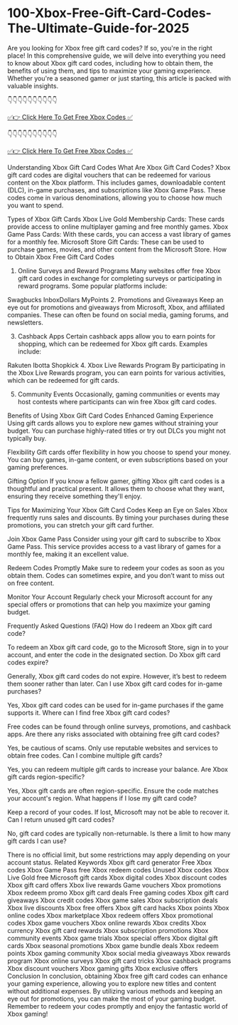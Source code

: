 # 100-Xbox-Free-Gift-Card-Codes-The-Ultimate-Guide-for-2025

Are you looking for Xbox free gift card codes? If so, you're in the right place! In this comprehensive guide, we will delve into everything you need to know about Xbox gift card codes, including how to obtain them, the benefits of using them, and tips to maximize your gaming experience. Whether you're a seasoned gamer or just starting, this article is packed with valuable insights.

👇👇👇👇👇👇👇👇👇👇

[✅👉 Click Here To Get Free Xbox Codes ✅](https://offer-hub.sannir.xyz/xbox)

👇👇👇👇👇👇👇👇👇👇

[✅👉 Click Here To Get Free Xbox Codes ✅](https://offer-hub.sannir.xyz/xbox)

Understanding Xbox Gift Card Codes
What Are Xbox Gift Card Codes?
Xbox gift card codes are digital vouchers that can be redeemed for various content on the Xbox platform. This includes games, downloadable content (DLC), in-game purchases, and subscriptions like Xbox Game Pass. These codes come in various denominations, allowing you to choose how much you want to spend.

Types of Xbox Gift Cards
Xbox Live Gold Membership Cards: These cards provide access to online multiplayer gaming and free monthly games.
Xbox Game Pass Cards: With these cards, you can access a vast library of games for a monthly fee.
Microsoft Store Gift Cards: These can be used to purchase games, movies, and other content from the Microsoft Store.
How to Obtain Xbox Free Gift Card Codes
1. Online Surveys and Reward Programs
Many websites offer free Xbox gift card codes in exchange for completing surveys or participating in reward programs. Some popular platforms include:

Swagbucks
InboxDollars
MyPoints
2. Promotions and Giveaways
Keep an eye out for promotions and giveaways from Microsoft, Xbox, and affiliated companies. These can often be found on social media, gaming forums, and newsletters.

3. Cashback Apps
Certain cashback apps allow you to earn points for shopping, which can be redeemed for Xbox gift cards. Examples include:

Rakuten
Ibotta
Shopkick
4. Xbox Live Rewards Program
By participating in the Xbox Live Rewards program, you can earn points for various activities, which can be redeemed for gift cards.

5. Community Events
Occasionally, gaming communities or events may host contests where participants can win free Xbox gift card codes.

Benefits of Using Xbox Gift Card Codes
Enhanced Gaming Experience
Using gift cards allows you to explore new games without straining your budget. You can purchase highly-rated titles or try out DLCs you might not typically buy.

Flexibility
Gift cards offer flexibility in how you choose to spend your money. You can buy games, in-game content, or even subscriptions based on your gaming preferences.

Gifting Option
If you know a fellow gamer, gifting Xbox gift card codes is a thoughtful and practical present. It allows them to choose what they want, ensuring they receive something they'll enjoy.

Tips for Maximizing Your Xbox Gift Card Codes
Keep an Eye on Sales
Xbox frequently runs sales and discounts. By timing your purchases during these promotions, you can stretch your gift card further.

Join Xbox Game Pass
Consider using your gift card to subscribe to Xbox Game Pass. This service provides access to a vast library of games for a monthly fee, making it an excellent value.

Redeem Codes Promptly
Make sure to redeem your codes as soon as you obtain them. Codes can sometimes expire, and you don’t want to miss out on free content.

Monitor Your Account
Regularly check your Microsoft account for any special offers or promotions that can help you maximize your gaming budget.

Frequently Asked Questions (FAQ)
How do I redeem an Xbox gift card code?

To redeem an Xbox gift card code, go to the Microsoft Store, sign in to your account, and enter the code in the designated section.
Do Xbox gift card codes expire?

Generally, Xbox gift card codes do not expire. However, it’s best to redeem them sooner rather than later.
Can I use Xbox gift card codes for in-game purchases?

Yes, Xbox gift card codes can be used for in-game purchases if the game supports it.
Where can I find free Xbox gift card codes?

Free codes can be found through online surveys, promotions, and cashback apps.
Are there any risks associated with obtaining free gift card codes?

Yes, be cautious of scams. Only use reputable websites and services to obtain free codes.
Can I combine multiple gift cards?

Yes, you can redeem multiple gift cards to increase your balance.
Are Xbox gift cards region-specific?

Yes, Xbox gift cards are often region-specific. Ensure the code matches your account's region.
What happens if I lose my gift card code?

Keep a record of your codes. If lost, Microsoft may not be able to recover it.
Can I return unused gift card codes?

No, gift card codes are typically non-returnable.
Is there a limit to how many gift cards I can use?

There is no official limit, but some restrictions may apply depending on your account status.
Related Keywords
Xbox gift card generator
Free Xbox codes
Xbox Game Pass free
Xbox redeem codes
Unused Xbox codes
Xbox Live Gold free
Microsoft gift cards
Xbox digital codes
Xbox discount codes
Xbox gift card offers
Xbox live rewards
Game vouchers
Xbox promotions
Xbox redeem promo
Xbox gift card deals
Free gaming codes
Xbox gift card giveaways
Xbox credit codes
Xbox game sales
Xbox subscription deals
Xbox live discounts
Xbox free offers
Xbox gift card hacks
Xbox points
Xbox online codes
Xbox marketplace
Xbox redeem offers
Xbox promotional codes
Xbox game vouchers
Xbox online rewards
Xbox credits
Xbox currency
Xbox gift card rewards
Xbox subscription promotions
Xbox community events
Xbox game trials
Xbox special offers
Xbox digital gift cards
Xbox seasonal promotions
Xbox game bundle deals
Xbox redeem points
Xbox gaming community
Xbox social media giveaways
Xbox rewards program
Xbox online surveys
Xbox gift card tricks
Xbox cashback programs
Xbox discount vouchers
Xbox gaming gifts
Xbox exclusive offers
Conclusion
In conclusion, obtaining Xbox free gift card codes can enhance your gaming experience, allowing you to explore new titles and content without additional expenses. By utilizing various methods and keeping an eye out for promotions, you can make the most of your gaming budget. Remember to redeem your codes promptly and enjoy the fantastic world of Xbox gaming!
